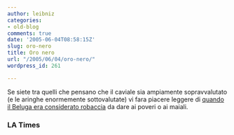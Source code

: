 ```yaml
---
author: leibniz
categories:
- old-blog
comments: true
date: '2005-06-04T08:58:15Z'
slug: oro-nero
title: Oro nero
url: "/2005/06/04/oro-nero/"
wordpress_id: 261

---
```

Se siete tra quelli che pensano che il caviale sia ampiamente
sopravvalutato (e le aringhe enormemente sottovalutate) vi fara piacere
leggere di [quando il Beluga era considerato robaccia](http://www.calendarlive.com/books/cl-bk-maristed29may29,0,2051064.story?coll=cl-books-features) da dare ai poveri o ai maiali.  



### LA Times
